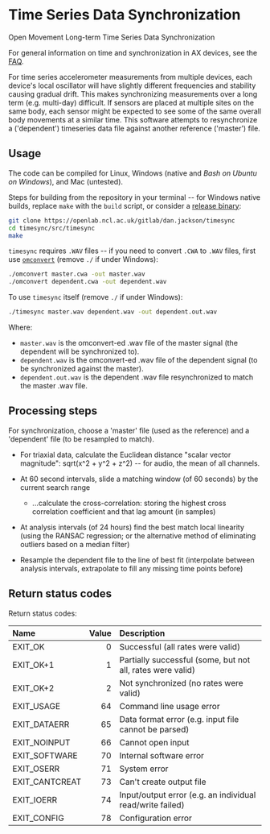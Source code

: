 # Time Series Data Synchronization

Open Movement Long-term Time Series Data Synchronization

For general information on time and synchronization in AX devices, see the [FAQ](https://github.com/digitalinteraction/openmovement/blob/master/Docs/ax3/ax3-faq.md#synchronizing-data-between-devices-or-with-other-devices).

For time series accelerometer measurements from multiple devices, each device's local oscillator will have slightly different frequencies and stability causing gradual drift.  This makes synchronizing measurements over a long term (e.g. multi-day) difficult.  If sensors are placed at multiple sites on the same body, each sensor might be expected to see some of the same overall body movements at a similar time.  This software attempts to resynchronize a ('dependent') timeseries data file against another reference ('master') file.


## Usage

The code can be compiled for Linux, Windows (native and *Bash on Ubuntu on Windows*), and Mac (untested).  

Steps for building from the repository in your terminal -- for Windows native builds, replace `make` with the `build` script, or consider a [release binary](https://github.com/digitalinteraction/timesync/releases/):

```bash
git clone https://openlab.ncl.ac.uk/gitlab/dan.jackson/timesync
cd timesync/src/timesync
make
```

<!--
Alternatively, on Linux or Mac (*XCode* required), you can use this single line command to build a `timesync` binary in the current directory:

```bash
mkdir timesync.build; curl https://openlab.ncl.ac.uk/gitlab/dan.jackson/timesync/repository/master/archive.zip -o timesync.build/archive.zip; unzip timesync.build/archive.zip -d timesync.build; make -C timesync.build/timesync-*/src/timesync && cp timesync.build/timesync-*/src/timesync/timesync .
```
-->

`timesync` requires `.WAV` files -- if you need to convert `.CWA` to `.WAV` files, first use [`omconvert`](https://github.com/digitalinteraction/omconvert/) (remove `./` if under Windows):

```bash
./omconvert master.cwa -out master.wav
./omconvert dependent.cwa -out dependent.wav
```

To use `timesync` itself (remove `./` if under Windows):

```bash
./timesync master.wav dependent.wav -out dependent.out.wav
```

Where:
* `master.wav` is the omconvert-ed .wav file of the master signal (the dependent will be synchronized to).
* `dependent.wav` is the omconvert-ed .wav file of the dependent signal (to be synchronized against the master).
* `dependent.out.wav` is the dependent .wav file resynchronized to match the master .wav file.


## Processing steps

For synchronization, choose a 'master' file (used as the reference) and a 'dependent' file (to be resampled to match).

* For triaxial data, calculate the Euclidean distance "scalar vector magnitude": sqrt(x^2 + y^2 + z^2) -- for audio, the mean of all channels.

* At 60 second intervals, slide a matching window (of 60 seconds) by the current search range

  * ...calculate the cross-correlation: storing the highest cross correlation coefficient and that lag amount (in samples)

* At analysis intervals (of 24 hours) find the best match local linearity (using the RANSAC regression; or the alternative method of eliminating outliers based on a median filter)

* Resample the dependent file to the line of best fit (interpolate between analysis intervals, extrapolate to fill any missing time points before)


## Return status codes

Return status codes:

| Name            | Value | Description                                                |
|:----------------|------:|:-----------------------------------------------------------|
| EXIT_OK         |     0 | Successful (all rates were valid)                          |
| EXIT_OK+1       |     1 | Partially successful (some, but not all, rates were valid) |
| EXIT_OK+2       |     2 | Not synchronized (no rates were valid)                     |
| EXIT_USAGE      |    64 | Command line usage error                                   |
| EXIT_DATAERR    |    65 | Data format error (e.g. input file cannot be parsed)       |
| EXIT_NOINPUT    |    66 | Cannot open input                                          |
| EXIT_SOFTWARE   |    70 | Internal software error                                    |
| EXIT_OSERR      |    71 | System error                                               |
| EXIT_CANTCREAT  |    73 | Can't create output file                                   |
| EXIT_IOERR      |    74 | Input/output error (e.g. an individual read/write failed)  |
| EXIT_CONFIG     |    78 | Configuration error                                        |


<!--
The minute-by-minute maximum correlation between the input files is calculated, with the lag: the time difference for that maximum correlation.  

For every 24-hour interval, a RANSAC regression is applied to find the best linear fit for clock offset and drift, but this is only valid when the conditions are met: at least 2% (analysisMinimumPointsProportion) of epochs must be considered then, based on the linear fit, at least 10% (analysisMinimumRangeProportion) of the points must be within range, where the range is defined as within 100ms (analysisMaxTime) of the line of best fit.

A return status of "2" means that none of these analyses produced a result that satisfied these conditions.  In other words, based on these parameters, it could not correct for clock offset or drift.
-->

